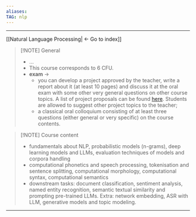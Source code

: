 ```yaml
---
aliases:
TAG: nlp
---
```

---

[[Natural Language Processing| <- Go to index]]

> [!NOTE] General
>  - ...
>  - This course corresponds to 6 CFU.
>  - **exam** -> 
> 	 - you can develop a project approved by the teacher, write a report about it (at least 10 pages) and discuss it at the oral exam with some other very general questions on other course topics. A list of project proposals can be found [here](http://corpora.ficlit.unibo.it/NLP/index.php?slab=projects). Students are allowed to suggest other project topics to the teacher;
> 	 - a classical oral colloquium consisting of at least three questions (either general or very specific) on the course contents.

> [!NOTE] Course content
>  - fundamentals about NLP, probabilistic models (n-grams), deep learning models and LLMs, evaluation techniques of models and corpora handling
>  - computational phonetics and speech processing, tokenisation and sentence splitting, computational morphology, computational syntax, computational semantics
>  - downstream tasks: document classification, sentiment analysis, named entity recognition, semantic textual similarity and prompting pre-trained LLMs. Extra: network embedding, ASR with LLM, generative models and topic modeling.
****************************
